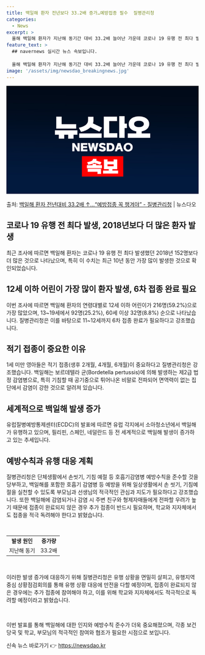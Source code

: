 ```yaml
---
title: 백일해 환자 전년보다 33.2배 증가…예방접종 필수  질병관리청
categories:
  - News
excerpt: >
  올해 백일해 환자가 지난해 동기간 대비 33.2배 늘어난 가운데 코로나 19 유행 전 최다 발생했던 2018…
feature_text: >
  ## navernews 실시간 뉴스 속보입니다.

  올해 백일해 환자가 지난해 동기간 대비 33.2배 늘어난 가운데 코로나 19 유행 전 최다 발생했던 2018…
image: '/assets/img/newsdao_breakingnews.jpg'
---
```


![뉴스다오 속보](/assets/img/newsdao_breakingnews.jpg)

<p>출처: <a href="https://newsdao.kr/3679" rel="dofollow">백일해 환자 전년대비 33.2배 ↑…“예방접종 꼭 챙겨야” - 질병관리청</a> | 뉴스다오</p>

<h2 data-ke-size="size26">코로나 19 유행 전 최다 발생, 2018년보다 더 많은 환자 발생</h2>
최근 조사에 따르면 백일해 환자는 코로나 19 유행 전 최다 발생했던 2018년 152명보다 더 많은 것으로 나타났으며, 특히 이 수치는 최근 10년 동안 가장 많이 발생한 것으로 확인되었습니다.

<h2 data-ke-size="size26">12세 이하 어린이 가장 많이 환자 발생, 6차 접종 완료 필요</h2>
이번 조사에 따르면 백일해 환자의 연령대별로 12세 이하 어린이가 216명(59.2%)으로 가장 많았으며, 13~19세에서 92명(25.2%), 60세 이상 32명(8.8%) 순으로 나타났습니다. 질병관리청은 이를 바탕으로 11~12세까지 6차 접종 완료가 필요하다고 강조했습니다.

<h2 data-ke-size="size26">적기 접종이 중요한 이유</h2>
1세 미만 영아들은 적기 접종(생후 2개월, 4개월, 6개월)이 중요하다고 질병관리청은 강조했습니다. 백일해는 보르데텔라 균(Bordetella pertussis)에 의해 발생하는 제2급 법정 감염병으로, 특히 기침할 때 공기중으로 튀어나온 비말로 전파되어 면역력이 없는 집단에서 감염이 강한 것으로 알려져 있습니다.

<h2 data-ke-size="size26">세계적으로 백일해 발생 증가</h2>
유럽질병예방통제센터(ECDC)의 발표에 따르면 유럽 각지에서 소아청소년에서 백일해가 유행하고 있으며, 필리핀, 스페인, 네덜란드 등 전 세계적으로 백일해 발생이 증가하고 있는 추세입니다.

<h2 data-ke-size="size26">예방수칙과 유행 대응 계획</h2>
질병관리청은 단체생활에서 손씻기, 기침 예절 등 호흡기감염병 예방수칙을 준수할 것을 당부하고, 백일해를 포함한 호흡기 감염병 등 예방을 위해 일상생활에서 손 씻기, 기침예절을 실천할 수 있도록 부모님과 선생님의 적극적인 관심과 지도가 필요하다고 강조했습니다. 또한 백일해에 감염되거나 감염 시 주변 친구와 형제자매들에게 전파할 우려가 높기 때문에 접종이 완료되지 않은 경우 추가 접종이 반드시 필요하며, 학교와 지자체에서도 접종을 적극 독려해야 한다고 밝혔습니다.

<p data-ke-size="size16">&nbsp;</p>

<table>
<tbody>
<tr>
<td style="text-align: center; height: 17px;"><b>발생 원인</b></td>
<td style="text-align: center; height: 17px;"><b>증가량</b></td>
</tr>
<tr>
<td style="text-align: center; height: 17px;">지난해 동기</td>
<td style="text-align: center; height: 17px;">33.2배</td>
</tr>
</tbody>
</table>

<p data-ke-size="size16">&nbsp;</p>

이러한 발생 증가에 대응하기 위해 질병관리청은 유행 상황을 면밀히 살피고, 유행지역 중심 상황점검회의를 통해 유행 상황 대응에 만전을 다할 예정이며, 접종이 완료되지 않은 경우에는 추가 접종에 참여해야 하고, 이를 위해 학교와 지자체에서도 적극적으로 독려할 예정이라고 밝혔습니다.

<p data-ke-size="size16">&nbsp;</p>

이번 발표를 통해 백일해에 대한 인지와 예방수칙 준수가 더욱 중요해졌으며, 각종 보건 당국 및 학교, 부모님의 적극적인 참여와 협조가 필요한 시점으로 보입니다. 

신속 뉴스 바로가기 👉 <a href="https://newsdao.kr" rel="dofollow">https://newsdao.kr</a>


